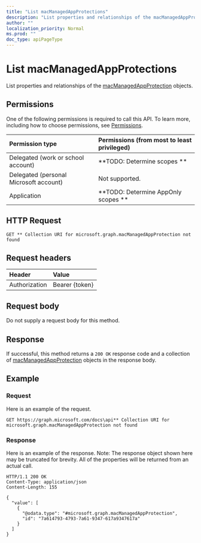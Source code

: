 ```yaml
---
title: "List macManagedAppProtections"
description: "List properties and relationships of the macManagedAppProtection objects."
author: ""
localization_priority: Normal
ms.prod: ""
doc_type: apiPageType
---
```


# List macManagedAppProtections

List properties and relationships of the [macManagedAppProtection](../resources/macmanagedappprotection.md) objects.

## Permissions
One of the following permissions is required to call this API. To learn more, including how to choose permissions, see [Permissions](/concepts/permissions-reference.md).

|Permission type|Permissions (from most to least privileged)|
|:---|:---|
|Delegated (work or school account)|**TODO: Determine scopes **|
|Delegated (personal Microsoft account)|Not supported.|
|Application|**TODO: Determine AppOnly scopes **|

## HTTP Request
<!-- {
  "blockType": "ignored"
}
-->
``` http
GET ** Collection URI for microsoft.graph.macManagedAppProtection not found
```

## Request headers
|Header|Value|
|:---|:---|
|Authorization|Bearer {token}|

## Request body
Do not supply a request body for this method.

## Response
If successful, this method returns a `200 OK` response code and a collection of [macManagedAppProtection](../resources/macmanagedappprotection.md) objects in the response body.

## Example

### Request
Here is an example of the request.
<!-- {
  "blockType": "request",
  "name": "get_macmanagedappprotection"
}
-->
``` http
GET https://graph.microsoft.com/docs\api** Collection URI for microsoft.graph.macManagedAppProtection not found
```

### Response
Here is an example of the response. Note: The response object shown here may be truncated for brevity. All of the properties will be returned from an actual call.
<!-- {
  "blockType": "response",
  "truncated": true,
  "@odata.type": "collection(microsoft.graph.macmanagedappprotection)"
}
-->
``` http
HTTP/1.1 200 OK
Content-Type: application/json
Content-Length: 155

{
  "value": [
    {
      "@odata.type": "#microsoft.graph.macManagedAppProtection",
      "id": "7a614793-4793-7a61-9347-617a9347617a"
    }
  ]
}
```

